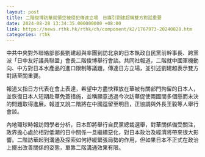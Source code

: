 ```yaml
---
layout: post
title: 二階俊博訪華就領空被侵犯傳達立場　日媒引劉建超稱雙方對話重要
date: 2024-08-28 13:34:35.000000000 +08:00
link: https://news.rthk.hk/rthk/ch/component/k2/1767973-20240828.htm
categories: rthk
---
```


中共中央對外聯絡部部長劉建超與率團到訪北京的日本執政自民黨前幹事長、跨黨派「日中友好議員聯盟」會長二階俊博舉行會談。共同社報道，二階就中國軍機動向、中方對日本水產品的進口限制等議題，傳達日方立場，並引述劉建超表示雙方對話至關重要。

報道又指日方代表在會上表達，希望中方盡快釋放在華被有關部門拘留的日本人，並恢復日本人短期赴華免簽措施，並稱願意透過今次訪華促使兩國間多個懸而未決的問題取得進展。報道又說二階將在中國逗留至明日，正協調與外長王毅等人舉行會談。

內地環球時報訪問學者分析，日本即將舉行自民黨總裁選舉，對華關係備受關注，政界擔心處於相對低潮的日中關係一旦繼續惡化，對日本政治及經濟將帶來很大影響。二階訪華起到溝通及探索如何紓緩緊張局勢的作用，但如果日本不正式在政治上擺出改善關係的姿態，單靠二階溝通效果有限。
